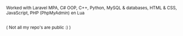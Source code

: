 <sub>
Worked with Laravel MPA, C# OOP, C++, Python, MySQL & databases, HTML & CSS, JavaScript, PHP (PhpMyAdmin) en Lua

<br>
<br>

( Not all my repo's are public :) )

</sub>

